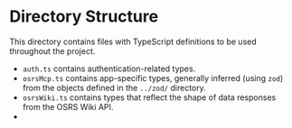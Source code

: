 # Directory Structure
This directory contains files with TypeScript definitions to be used throughout the project.
- `auth.ts` contains authentication-related types.
- `osrsMcp.ts` contains app-specific types, generally inferred (using `zod`) from the objects defined in the `../zod/` directory.
- `osrsWiki.ts` contains types that reflect the shape of data responses from the OSRS Wiki API.
- 
